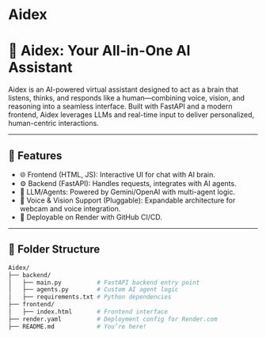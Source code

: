 # Aidex
# 🤖 Aidex: Your All-in-One AI Assistant

Aidex is an AI-powered virtual assistant designed to act as a brain that listens, thinks, and responds like a human—combining voice, vision, and reasoning into a seamless interface. Built with FastAPI and a modern frontend, Aidex leverages LLMs and real-time input to deliver personalized, human-centric interactions.

---

## 🚀 Features

- 🌐 Frontend (HTML, JS): Interactive UI for chat with AI brain.
- ⚙️ Backend (FastAPI): Handles requests, integrates with AI agents.
- 🧠 LLM/Agents: Powered by Gemini/OpenAI with multi-agent logic.
- 🎤 Voice & Vision Support (Pluggable): Expandable architecture for webcam and voice integration.
- 📡 Deployable on Render with GitHub CI/CD.

---

## 📁 Folder Structure

```bash
Aidex/
├── backend/
│   ├── main.py          # FastAPI backend entry point
│   ├── agents.py        # Custom AI agent logic
│   ├── requirements.txt # Python dependencies
├── frontend/
│   ├── index.html       # Frontend interface
├── render.yaml          # Deployment config for Render.com
├── README.md            # You’re here!
